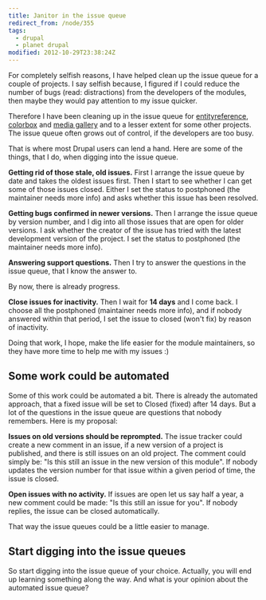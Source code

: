 ```yaml
---
title: Janitor in the issue queue
redirect_from: /node/355
tags:
  - drupal
  - planet drupal
modified: 2012-10-29T23:38:24Z
---
```


For completely selfish reasons, I have helped clean up the issue queue for a couple of projects. I say selfish because, I figured if I could reduce the number of bugs (read: distractions) from the developers of the modules, then maybe they would pay attention to my issue quicker.

Therefore I have been cleaning up in the issue queue for [entityreference](http://drupal.org/project/issues/entityreference?categories=All), [colorbox](http://drupal.org/project/issues/colorbox?categories=All) and [media gallery](http://drupal.org/project/issues/media_gallery?categories=All) and to a lesser extent for some other projects. The issue queue often grows out of control, if the developers are too busy.

That is where most Drupal users can lend a hand. Here are some of the things, that I do, when digging into the issue queue.

**Getting rid of those stale, old issues.** First I arrange the issue queue by date and takes the oldest issues first. Then I start to see whether I can get some of those issues closed. Either I set the status to postphoned (the maintainer needs more info) and asks whether this issue has been resolved.

**Getting bugs confirmed in newer versions.** Then I arrange the issue queue by version number, and I dig into all those issues that are open for older versions. I ask whether the creator of the issue has tried with the latest development version of the project. I set the status to postphoned (the maintainer needs more info).

**Answering support questions.** Then I try to answer the questions in the issue queue, that I know the answer to.

By now, there is already progress.

**Close issues for inactivity.** Then I wait for **14 days** and I come back. I choose all the postphoned (maintainer needs more info), and if nobody answered within that period, I set the issue to closed (won't fix) by reason of inactivity.

Doing that work, I hope, make the life easier for the module maintainers, so they have more time to help me with my issues :)

Some work could be automated
----------------------------

Some of this work could be automated a bit. There is already the automated approach, that a fixed issue will be set to Closed (fixed) after 14 days. But a lot of the questions in the issue queue are questions that nobody remembers. Here is my proposal:

**Issues on old versions should be reprompted.** The issue tracker could create a new comment in an issue, if a new version of a project is published, and there is still issues on an old project. The comment could simply be: "Is this still an issue in the new version of this module". If nobody updates the version number for that issue within a given period of time, the issue is closed.

**Open issues with no activity.** If issues are open let us say half a year, a new comment could be made: "Is this still an issue for you". If nobody replies, the issue can be closed automatically.

That way the issue queues could be a little easier to manage.

Start digging into the issue queues
-----------------------------------

So start digging into the issue queue of your choice. Actually, you will end up learning something along the way. And what is your opinion about the automated issue queue?
